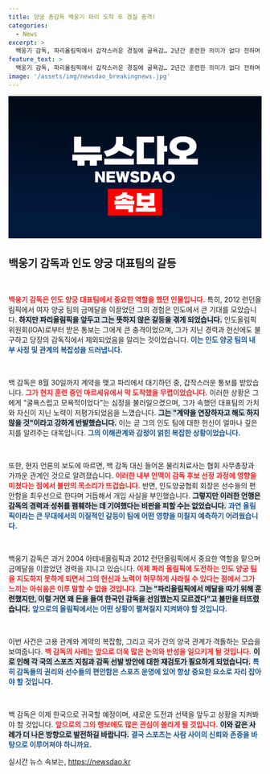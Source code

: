 ```yaml
---
title: 양궁 총감독 백웅기 파리 도착 후 경질 충격!
categories:
  - News
excerpt: >
  백웅기 감독, 파리올림픽에서 갑작스러운 경질에 굴욕감… 2년간 훈련한 의미가 없다 전하며 인도로 돌아가. 선수들의 편안함을 위해 선택된 결정을 두고 논란이 일고 있다!
feature_text: >
  백웅기 감독, 파리올림픽에서 갑작스러운 경질에 굴욕감… 2년간 훈련한 의미가 없다 전하며 인도로 돌아가. 선수들의 편안함을 위해 선택된 결정을 두고 논란이 일고 있다!
image: '/assets/img/newsdao_breakingnews.jpg'
---
```


<p><img src="/assets/img/newsdao_breakingnews.jpg" alt="cryptoinkorea 속보" /></p>

<h2 data-ke-size="size26">백웅기 감독과 인도 양궁 대표팀의 갈등</h2>

<p data-ke-size="size16">&nbsp;</p>

<p><b><span style="color: #ee2323;">백웅기 감독은 인도 양궁 대표팀에서 중요한 역할을 했던 인물입니다.</span></b> 특히, 2012 런던올림픽에서 여자 양궁 팀의 금메달을 이끌었던 그의 경험은 인도에서 큰 기대를 모았습니다. <b><span style="background-color: #21538527;">하지만 파리올림픽을 앞두고 그는 뜻하지 않은 갈등을 겪게 되었습니다.</span></b> 인도올림픽위원회(IOA)로부터 받은 통보는 그에게 큰 충격이었으며, 그가 지닌 경력과 헌신에도 불구하고 당장의 감독직에서 제외되었음을 알리는 것이었습니다. <b><span style="color: #1a5490;">이는 인도 양궁 팀의 내부 사정 및 관계의 복잡성을 드러냅니다.</span></b></p>

<p data-ke-size="size16">&nbsp;</p>

<p>백 감독은 8월 30일까지 계약을 맺고 파리에서 대기하던 중, 갑작스러운 통보를 받았습니다. <b><span style="color: #ee2323;">그가 현지 훈련 중인 마르세유에서 막 도착했을 무렵이었습니다.</span></b> 이러한 상황은 그에게 "굴욕스럽고 모욕적이었다"는 심정을 불러일으켰으며, 그가 속했던 대표팀의 가치와 자신이 지닌 노력이 저평가되었음을 느꼈습니다. <b><span style="background-color: #21538527;">그는 "계약을 연장하자고 해도 하지 않을 것"이라고 강하게 반발했습니다.</span></b> 이는 곧 그의 인도 팀에 대한 헌신이 얼마나 깊은지를 알려주는 대목입니다. <b><span style="color: #1a5490;">그의 이해관계와 감정이 얽힌 복잡한 상황이었습니다.</span></b></p>

<p data-ke-size="size16">&nbsp;</p>

<p>또한, 현지 언론의 보도에 따르면, 백 감독 대신 들어온 물리치료사는 협회 사무총장과 가까운 관계인 것으로 알려졌습니다. <b><span style="color: #ee2323;">이러한 내부 인맥이 감독 후보 선정 과정에 영향을 미쳤다는 점에서 불만의 목소리가 뜨겁습니다.</span></b> 반면, 인도양궁협회 회장은 선수들의 편안함을 최우선으로 한다며 거듭해서 개입 사실을 부인했습니다. <b><span style="background-color: #21538527;">그렇지만 이러한 언행은 감독의 경력과 성취를 폄훼하는 데 기여했다는 비판을 피할 수는 없었습니다.</span></b> <b><span style="color: #1a5490;">과연 올림픽이라는 큰 무대에서의 이질적인 갈등이 팀에 어떤 영향을 미칠지 예측하기 어려웠습니다.</span></b></p>

<p data-ke-size="size16">&nbsp;</p>

<p>백웅기 감독은 과거 2004 아테네올림픽과 2012 런던올림픽에서 중요한 역할을 맡으며 금메달을 이끌었던 경력을 지니고 있습니다. <b><span style="color: #ee2323;">이제 파리 올림픽에 도전하는 인도 양궁 팀을 지도하지 못하게 되면서 그의 헌신과 노력이 허무하게 사라질 수 있다는 점에서 그가 느끼는 아쉬움은 이루 말할 수 없을 것입니다.</span></b> <b><span style="background-color: #21538527;">그는 "파리올림픽에서 메달을 따기 위해 훈련했지만, 이럴 거면 왜 돈을 들여 한국인 감독을 선임했는지 모르겠다"고 불만을 터뜨렸습니다.</span></b> <b><span style="color: #1a5490;">앞으로의 올림픽에서는 어떤 상황이 펼쳐질지 지켜봐야 할 것입니다.</span></b></p>

<p data-ke-size="size16">&nbsp;</p>

<p>이번 사건은 고용 관계와 계약의 복잡함, 그리고 국가 간의 양국 관계가 격돌하는 모습을 보여줍니다. <b><span style="color: #ee2323;">백 감독의 사례는 앞으로 더욱 많은 논의와 반성을 일으키게 될 것입니다.</span></b> <b><span style="background-color: #21538527;">이로 인해 각 국의 스포츠 지침과 감독 선발 방안에 대한 재검토가 필요하게 되었습니다.</span></b> <b><span style="color: #1a5490;">특히 감독들의 권리와 선수들의 편안함은 스포츠 운영에 있어 항상 중요한 요소로 자리 잡아야 할 것입니다.</span></b></p>

<p data-ke-size="size16">&nbsp;</p>

<p>백 감독은 이제 한국으로 귀국할 예정이며, 새로운 도전과 선택을 앞두고 상황을 지켜봐야 할 것입니다. <b><span style="color: #ee2323;">앞으로의 그의 행보에도 많은 관심이 쏠리게 될 것입니다.</span></b> <b><span style="background-color: #21538527;">이와 같은 사례가 더 나은 방향으로 발전하길 바랍니다.</span></b> <b><span style="color: #1a5490;">결국 스포츠는 사람 사이의 신뢰와 존중을 바탕으로 이루어져야 하니까요.</span></b></p>
실시간 뉴스 속보는, <a href="https://newsdao.kr" rel="dofollow">https://newsdao.kr</a>


